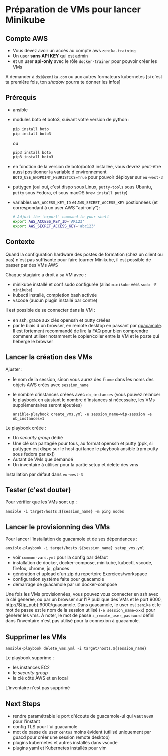 # Préparation de VMs pour lancer Minikube

## Compte AWS

- Vous devez avoir un accès au compte aws `zenika-training`
- Un user **sans API KEY** qui est admin
- et un user **api-only** avec le rôle `docker-trainer` pour pouvoir créer les VMs

A demander à `dsi@zenika.com` ou aux autres formateurs kubernetes [si c'est ta première fois, ton _shadow_ pourra te donner les infos]

## Prérequis

- ansible
- modules boto et boto3, suivant votre version de python :

  ```bash
  pip install boto
  pip install boto3
  ```

  ou

  ```bash
  pip3 install boto
  pip3 install boto3
  ```

- en fonction de la version de boto/boto3 installée, vous devrez peut-être aussi positionner la variable d'environnement `BOTO_USE_ENDPOINT_HEURISTICS=True` pour pouvoir déployer sur `eu-west-3`
- puttygen (oui oui, c'est dispo sous Linux, `putty-tools` sous Ubuntu, `putty` sous Fedora, et sous macOS `brew install putty`)
- variables `AWS_ACCESS_KEY_ID` et `AWS_SECRET_ACCESS_KEY` postionnées (et correspondant à un user AWS "api-only"):

  ```bash
  # Adjust the 'export' command to your shell
  export AWS_ACCESS_KEY_ID='AK123'
  export AWS_SECRET_ACCESS_KEY='abc123'
  ```

## Contexte

Quand la configuration hardware des postes de formation (chez un client ou pas) n'est pas suffisante pour faire tourner Minikube, il est possible de passer par des VMs AWS

Chaque stagiaire a droit à sa VM avec :

- minikube installé et conf sudo configurée (alias `minikube` vers `sudo -E minikube`)
- kubectl installé, completion bash activée
- vscode (aucun plugin installé par contre)

Il est possible de se connecter dans la VM :

- en ssh, grace aux clés openssh et putty créées
- par le biais d'un browser, en remote desktop en passant par [guacamole](https://guacamole.apache.org/). Il est fortement recommandé de lire la [FAQ](https://guacamole.apache.org/faq/) pour bien comprendre comment utiliser notamment le copier/coller entre la VM et le poste qui héberge le browser

## Lancer la création des VMs

Ajuster :

- le nom de la session, sinon vous aurez des `fixme` dans les noms des objets AWS créés avec `session_name`
- le nombre d'instances créées avec `nb_instances` (vous pouvez relancer le playbook en ajustant le nombre d'instances si nécessaire, les VMs supplémentaires seront ajoutées)

  ```shell
  ansible-playbook create_vms.yml -e session_name=wip-session -e nb_instances=1
  ```

Le playbook créée :

- Un _security group_ dédié
- Une clé ssh partagée pour tous, au format openssh et putty (ppk, si puttygen est dispo sur le host qui lance le playbook ansible [rpm putty sous fedora par ex])
- Autant de VMs que demandé
- Un inventaire à utiliser pour la partie setup et delete des vms

Installation par défaut dans `eu-west-3`

## Tester (c'est douter)

Pour vérifier que les VMs sont up :

```shell
ansible -i target/hosts.${session_name} -m ping nodes
```

## Lancer le provisionning des VMs

Pour lancer l'installation de guacamole et de ses dépendances :

```shell
ansible-playbook -i target/hosts.${session_name} setup_vms.yml
```

- voir `common-vars.yml` pour la config par défaut
- installation de docker, docker-compose, minikube, kubectl, vscode, firefox, chrome, jq, glances
- génération et upload d'un zip du repertoire Exercices/workspace
- configuration système faite pour guacamole
- démarrage de guacamole par un docker-compose

Une fois les VMs provisionnées, vous pouvez vous connecter en ssh avec la clé générée, ou par un browser sur l'IP publique des VMs et le port 9000, http://${ip_pub}:9000/guacamole.
Dans guacamole, le user est `zenika` et le mot de passe est le nom de la session utilisé (`-e session_name=xxx`) pour générer les vms. A noter, le mot de passe `z_remote_user_password` défini dans l'inventaire n'est pas utilisé pour la connexion à guacamole.

## Supprimer les VMs

```shell
ansible-playbook delete_vms.yml -i target/hosts.${session_name}
```

Le playbook supprime :

- les instances EC2
- le _security group_
- la clé côté AWS et en local

L'inventaire n'est pas supprimé

## Next Steps

- rendre paramétrable le port d'écoute de guacamole-ui qui vaut `8080` pour l'instant
- config TLS pour l'ui guacamole
- mot de passe du user `centos` moins évident (utilisé uniquement par guacd pour créer une session remote desktop)
- plugins kubernetes et autres installés dans vscode
- plugins yaml et Kubernetes installés pour vim
